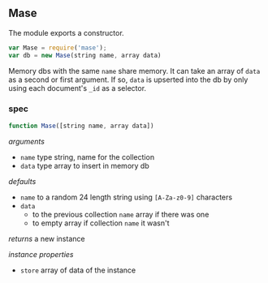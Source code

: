 ## Mase

The module exports a constructor.

```js
var Mase = require('mase');
var db = new Mase(string name, array data)
```

Memory dbs with the same `name` share memory.
It can take an array of `data` as a second or first argument.
If so, `data` is upserted into the db by only using each
document's `_id` as a selector.

### spec
```js
function Mase([string name, array data])
```

_arguments_
- `name` type string, name for the collection
- `data` type array to insert in memory db

_defaults_
- `name` to a random 24 length string using `[A-Za-z0-9]` characters
- `data`
  - to the previous collection `name` array if there was one
  - to empty array if collection `name` it wasn't

_returns_ a new instance

_instance properties_
- `store` array of data of the instance
